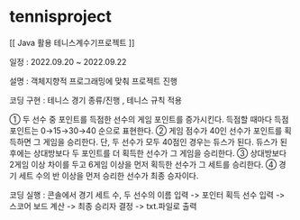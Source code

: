 # tennisproject
[[ Java 활용 테니스계수기프로젝트 ]]

일정 : 2022.09.20 ~ 2022.09.22

설명 : 객체지향적 프로그래밍에 맞춰 프로젝트 진행

코딩 구현 : 테니스 경기 종류/진행 , 테니스 규칙 적용

① 두 선수 중 포인트를 득점한 선수의 게임 포인트를 증가시킨다. 득점할 때마다 득점 포인트는 0→15→30→40 순으로 표현한다.
② 게임 점수가 40인 선수가 포인트를 획득하면 그 게임을 승리한다. 단, 두 선수가 모두 40점인 경우는 듀스가 된다. 
  듀스가 된 후에는 상대방보다 두 포인트를 더 획득한 선수가 그 게임을 승리한다.
③ 상대방보다 2게임 이상 차이를 두고 6게임 이상을 먼저 획득한 선수가 그 세트를 승리한다. 
④ 경기 세트 수의 반 이상을 먼저 승리한 선수가 최종 승자이다.

코딩 실행 : 콘솔에서 경기 세트 수, 두 선수의 이름 입력 -> 포인터 획득 선수 입력 -> 스코어 보드 계산 -> 최종 승리자 결정 -> txt.파일로 출력


